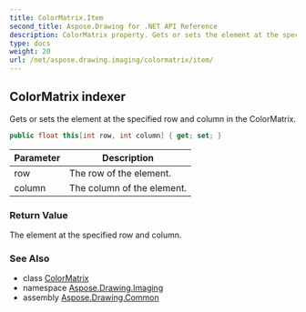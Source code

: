 ```yaml
---
title: ColorMatrix.Item
second_title: Aspose.Drawing for .NET API Reference
description: ColorMatrix property. Gets or sets the element at the specified row and column in the ColorMatrix
type: docs
weight: 20
url: /net/aspose.drawing.imaging/colormatrix/item/
---
```

## ColorMatrix indexer

Gets or sets the element at the specified row and column in the ColorMatrix.

```csharp
public float this[int row, int column] { get; set; }
```

| Parameter | Description |
| --- | --- |
| row | The row of the element. |
| column | The column of the element. |

### Return Value

The element at the specified row and column.

### See Also

* class [ColorMatrix](../)
* namespace [Aspose.Drawing.Imaging](../../colormatrix/)
* assembly [Aspose.Drawing.Common](../../../)


